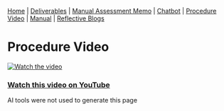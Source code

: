 [Home](index.md) | [Deliverables](deliverables.md) | [Manual Assessment Memo](manual_assessment_memo.md) | [Chatbot](chatbot.md) | [Procedure Video](procedure_video.md) | [Manual](manual.md) | [Reflective Blogs](reflective_blogs.md)


# Procedure Video

[![Watch the video](https://img.youtube.com/vi/iadzYtX4ERU/maxresdefault.jpg)](https://youtu.be/iadzYtX4ERU)

### [Watch this video on YouTube](https://youtu.be/iadzYtX4ERU)

AI tools were not used to generate this page

